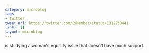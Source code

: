 ```yaml
---
category: microblog
tags:
- twitter
tweet_url: https://twitter.com/ExMember/status/1312750441
links: []
layout: microblog
---
```

is studying a woman's equality issue that doesn't have much support.
